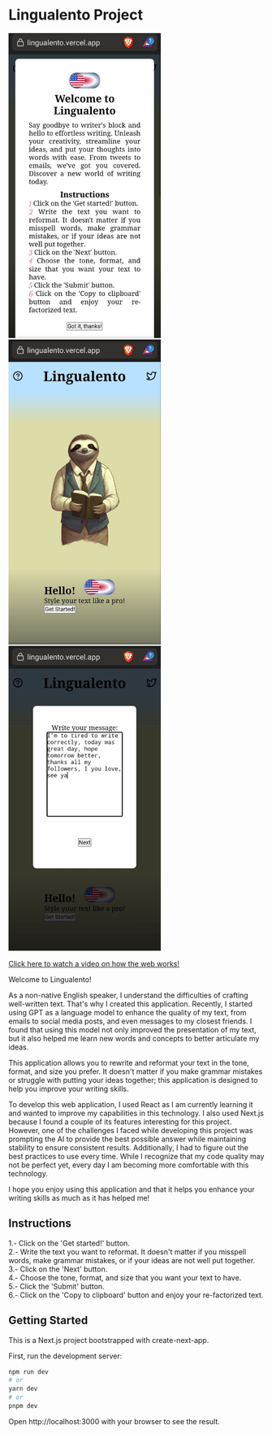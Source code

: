 
# Lingualento Project
<img disply='inline-block' src="https://github.com/DavidGarciaManzana/lingualento/blob/main/public/test1.jpeg" alt="alt text" width="300" height="600"/>
<img disply='inline-block' src="https://github.com/DavidGarciaManzana/lingualento/blob/main/public/test2.jpeg" alt="alt text" width="300" height="600"/>
<img disply='inline-block' src="https://github.com/DavidGarciaManzana/lingualento/blob/main/public/test3.jpeg" alt="alt text" width="300" height="600"/>


[Click here to watch a video on how the web works!](https://youtu.be/XIhIJJqZ4-g)





Welcome to Lingualento!

As a non-native English speaker, I understand the difficulties of crafting well-written text. That's why I created this application. Recently, I started using GPT as a language model to enhance the quality of my text, from emails to social media posts, and even messages to my closest friends. I found that using this model not only improved the presentation of my text, but it also helped me learn new words and concepts to better articulate my ideas.

This application allows you to rewrite and reformat your text in the tone, format, and size you prefer. It doesn't matter if you make grammar mistakes or struggle with putting your ideas together; this application is designed to help you improve your writing skills.

To develop this web application, I used React as I am currently learning it and wanted to improve my capabilities in this technology. I also used Next.js because I found a couple of its features interesting for this project. However, one of the challenges I faced while developing this project was prompting the AI to provide the best possible answer while maintaining stability to ensure consistent results. Additionally, I had to figure out the best practices to use every time. While I recognize that my code quality may not be perfect yet, every day I am becoming more comfortable with this technology.

I hope you enjoy using this application and that it helps you enhance your writing skills as much as it has helped me!

## Instructions

1.- Click on the 'Get started!' button. \
2.- Write the text you want to reformat. It doesn't matter if you misspell words, make grammar mistakes, or if your ideas are not well put together.\
3.- Click on the 'Next' button. \
4.- Choose the tone, format, and size that you want your text to have. \
5.- Click the 'Submit' button. \
6.- Click on the 'Copy to clipboard' button and enjoy your re-factorized text.

## Getting Started

This is a Next.js project bootstrapped with create-next-app.

First, run the development server:

```bash
npm run dev
# or
yarn dev
# or
pnpm dev
```

Open http://localhost:3000 with your browser to see the result.
